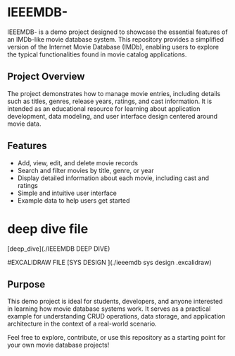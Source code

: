 # IEEEMDB-

IEEEMDB- is a demo project designed to showcase the essential features of an IMDb-like movie database system. This repository provides a simplified version of the Internet Movie Database (IMDb), enabling users to explore the typical functionalities found in movie catalog applications.

## Project Overview

The project demonstrates how to manage movie entries, including details such as titles, genres, release years, ratings, and cast information. It is intended as an educational resource for learning about application development, data modeling, and user interface design centered around movie data.

## Features

- Add, view, edit, and delete movie records
- Search and filter movies by title, genre, or year
- Display detailed information about each movie, including cast and ratings
- Simple and intuitive user interface
- Example data to help users get started



# deep dive file 
[deep_dive](./IEEEMDB DEEP DIVE)

#EXCALIDRAW FILE 
[SYS DESIGN ](./ieeemdb sys design .excalidraw)
## Purpose

This demo project is ideal for students, developers, and anyone interested in learning how movie database systems work. It serves as a practical example for understanding CRUD operations, data storage, and application architecture in the context of a real-world scenario.

Feel free to explore, contribute, or use this repository as a starting point for your own movie database projects!
